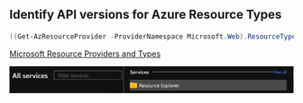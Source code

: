 ## Identify API versions for Azure Resource Types

```powershell
((Get-AzResourceProvider -ProviderNamespace Microsoft.Web).ResourceTypes | Where-Object ResourceTypeName -eq sites).ApiVersions

```

[Microsoft Resource Providers and Types](https://docs.microsoft.com/en-us/azure/azure-resource-manager/management/resource-providers-and-types)


![image name](../images/resourceexplorer.png)

